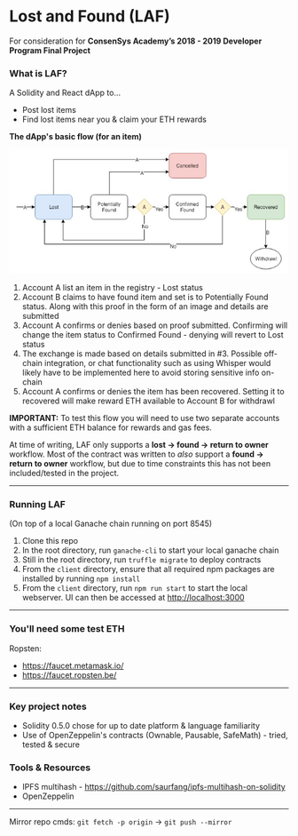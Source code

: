 # Lost and Found (LAF)
For consideration for **ConsenSys Academy’s 2018 - 2019 Developer Program Final Project**

### What is LAF?
A Solidity and React dApp to...
- Post lost items
- Find lost items near you & claim your ETH rewards

**The dApp's basic flow (for an item)**

![LAF Flow](docs/LAF_flow.jpg?raw=true)

1. Account A list an item in the registry - Lost status
2. Account B claims to have found item and set is to Potentially Found status. Along with this proof in the form of an image and details are submitted
3. Account A confirms or denies based on proof submitted. Confirming will change the item status to Confirmed Found - denying will revert to Lost status
4. The exchange is made based on details submitted in #3. Possible off-chain integration, or chat functionality such as using Whisper would likely have to be implemented here to avoid storing sensitive info on-chain
5. Account A confirms or denies the item has been recovered. Setting it to recovered will make reward ETH available to Account B for withdrawl

**IMPORTANT:** To test this flow you will need to use two separate accounts with a sufficient ETH balance for rewards and gas fees.

At time of writing, LAF only supports a **lost -> found -> return to owner** workflow. Most of the contract was written to *also* support a **found -> return to owner** workflow, but due to time constraints this has not been included/tested in the project.

---

### Running LAF
(On top of a local Ganache chain running on port 8545)

1. Clone this repo
2. In the root directory, run `ganache-cli` to start your local ganache chain
3. Still in the root directory, run `truffle migrate` to deploy contracts
4. From the `client` directory, ensure that all required npm packages are installed by running `npm install` 
5. From the `client` directory, run `npm run start` to start the local webserver. UI can then be accessed at [http://localhost:3000](http://localhost:3000)

---

### You'll need some test ETH
Ropsten:
- https://faucet.metamask.io/
- https://faucet.ropsten.be/

---

### Key project notes

- Solidity 0.5.0 chose for up to date platform & language familiarity
- Use of OpenZeppelin's contracts (Ownable, Pausable, SafeMath) - tried, tested & secure


### Tools & Resources
- IPFS multihash - https://github.com/saurfang/ipfs-multihash-on-solidity
- OpenZeppelin

---

Mirror repo cmds: `git fetch -p origin` -> `git push --mirror`